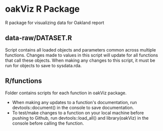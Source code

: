 # oakViz R Package
R package for visualizing data for Oakland report

## data-raw/DATASET.R
Script contains all loaded objects and parameters common across multiple functions. 
Changes made to values in this script will update for all functions that call these objects. 
When making any changes to this script, it must be run for objects to save to sysdata.rda.

## R/functions
Folder contains scripts for each function in oakViz package. 
* When making any updates
to a function's documentation, run devtools::document() in the console to save
documentation. 
* To test/make changes to a function on your local machine before pushing to Github, 
run devtools::load_all() and library(oakViz) in the console before calling the function.
